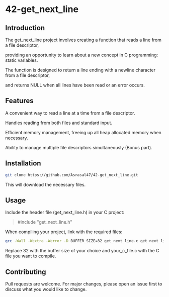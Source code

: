 # 42-get_next_line

## Introduction
The get_next_line project involves creating a function that reads a line from a file descriptor,

providing an opportunity to learn about a new concept in C programming: static variables.

The function is designed to return a line ending with a newline character from a file descriptor,

and returns NULL when all lines have been read or an error occurs.

## Features
A convenient way to read a line at a time from a file descriptor.

Handles reading from both files and standard input.

Efficient memory management, freeing up all heap allocated memory when necessary.

Ability to manage multiple file descriptors simultaneously (Bonus part).

## Installation
```sh
git clone https://github.com/Asrasal47/42-get_next_line.git
```

This will download the necessary files.

## Usage
Include the header file (get_next_line.h) in your C project:
>#include "get_next_line.h"

When compiling your project, link with the required files:

```sh
gcc -Wall -Wextra -Werror -D BUFFER_SIZE=32 get_next_line.c get_next_line_utils.c your_c_file.c -o your_program_name
```
Replace 32 with the buffer size of your choice and your_c_file.c with the C file you want to compile.

## Contributing
Pull requests are welcome. For major changes, please open an issue first to discuss what you would like to change.
